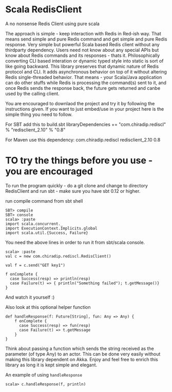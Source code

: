 Scala RedisClient
=================

A no nonsense Redis Client using pure scala


The approach is simple - keep interaction with Redis in Red-ish way. That means send simple and pure Redis command
and get simple and pure Redis response. Very simple but powerful Scala based Redis client without any thirdparty 
dependency. Users need not know about any special APIs but know about Redis commands and its responses - thats it. 
Philosophically converting CLI based interation or dynamic typed style into static is sort of like going backward. 
This library preserves that dynamic nature of Redis protocol and CLI. It adds asynchronous behavior on top of it without altering Redis single-threaded behavior. That means - your Scala/Java application can do other stuffs while Redis is processing the command(s) sent to it, and once Redis sends the response back, the future gets returned and canbe used by the calling client.

You are encouraged to downlaod the project and try it by following the instructions given. If you want to just embed/use in your project here is the simple thing you need to follow.

For SBT add this to build.sbt
libraryDependencies += "com.chiradip.rediscl" % "redisclient_2.10" % "0.8"

For Maven use this dependency:
<dependency>
  <groupId>com.chiradip.rediscl</groupId>
  <artifactId>redisclient_2.10</artifactId>
  <version>0.8</version>
</dependency>


TO try the things before you use - you are encouraged
================================

To run the program quickly - do a git clone and change to directory RedisClient and run sbt - make sure you have sbt 0.12 or higher.

run compile command from sbt shell

    SBT> compile 
    SBT> console
    scala> :paste
    import scala.concurrent._
    import ExecutionContext.Implicits.global
    import scala.util.{Success, Failure}


You need the above lines in order to run it from sbt/scala console. 
    
    scala> :paste
    val c = new com.chiradip.rediscl.RedisClient()
    
    val f = c.send("GET key1")
    
    f onComplete {
      case Success(resp) => println(resp)
      case Failure(t) => { println("Something failed"); t.getMessage()}
    }


And watch it yourself :) 

Also look at this optional helper function 


    def handleResponse(f: Future[String], fun: Any => Any) {
        f onComplete {
          case Success(resp) => fun(resp)
          case Failure(t) => t.getMessage
        }
    }


Think about passing a function which sends the string received as the parameter (of type Any) to an actor. This can be done very easily without making this library dependent on Akka. Enjoy and feel free to enrich this library as long it is kept simple and elegant.

An example of using <code>handleResponse</code>


    scala> c.handleResponse(f, println)

